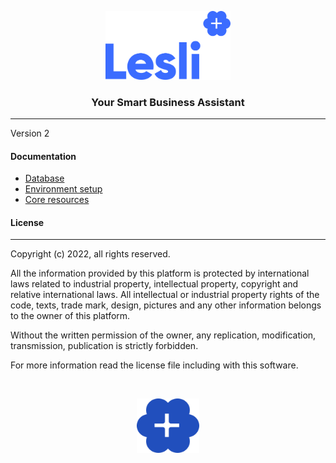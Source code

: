 <p align="center">
    <img width="200" alt="Lesli logo" src="./app/assets/images/lesli/brand/app-logo.svg" />
</p>

<h3 align="center">Your Smart Business Assistant</h3>

<hr/>

Version 2


#### Documentation
* [Database](./docs/database.md)
* [Environment setup](./docs/entironment-setup.md)
* [Core resources](./docs/core-resources.md)



#### License
-------
Copyright (c) 2022, all rights reserved.

All the information provided by this platform is protected by international laws related  to
industrial property, intellectual property, copyright and relative international laws.
All intellectual or industrial property rights of the code, texts, trade mark, design,
pictures and any other information belongs to the owner of this platform.

Without the written permission of the owner, any replication, modification,
transmission, publication is strictly forbidden.

For more information read the license file including with this software.

<br>

<p align="center">
    <img alt="Lesli logo" width="100" src="./app/assets/images/lesli/brand/app-icon.svg" />
</p>
